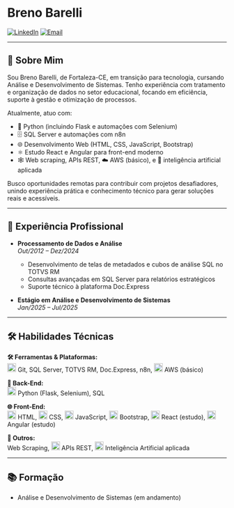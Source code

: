 # Breno Barelli

[![LinkedIn](https://img.shields.io/badge/LinkedIn-0077B5?style=for-the-badge&logo=linkedin&logoColor=white)](https://www.linkedin.com/in/seu-perfil) [![Email](https://img.shields.io/badge/Email-D14836?style=for-the-badge&logo=gmail&logoColor=white)](mailto:bbarelli.dev@gmail.com)

---
 
## 👋 Sobre Mim  
Sou Breno Barelli, de Fortaleza-CE, em transição para tecnologia, cursando Análise e Desenvolvimento de Sistemas. Tenho experiência com tratamento e organização de dados no setor educacional, focando em eficiência, suporte à gestão e otimização de processos.

Atualmente, atuo com:  
- 🐍 Python (incluindo Flask e automações com Selenium)  
- 🗄️ SQL Server e automações com n8n  
- 🌐 Desenvolvimento Web (HTML, CSS, JavaScript, Bootstrap)  
- ⚛️ Estudo React e Angular para front-end moderno  
- 🕸️ Web scraping, APIs REST, ☁️ AWS (básico), e 🤖 inteligência artificial aplicada  

Busco oportunidades remotas para contribuir com projetos desafiadores, unindo experiência prática e conhecimento técnico para gerar soluções reais e acessíveis.

---

## 💼 Experiência Profissional

- **Processamento de Dados e Análise**  
  _Out/2012 – Dez/2024_  
  - Desenvolvimento de telas de metadados e cubos de análise SQL no TOTVS RM  
  - Consultas avançadas em SQL Server para relatórios estratégicos  
  - Suporte técnico à plataforma Doc.Express  

- **Estágio em Análise e Desenvolvimento de Sistemas**  
  _Jan/2025 – Jul/2025_

---

## 🛠️ Habilidades Técnicas

**🛠️ Ferramentas & Plataformas:**  
<img src="https://cdn.jsdelivr.net/npm/devicon@2.14.0/icons/git/git-original.svg" width="20"/> Git, SQL Server, TOTVS RM, Doc.Express, n8n, <img src="https://cdn.jsdelivr.net/npm/devicon@2.14.0/icons/amazonwebservices/amazonwebservices-original.svg" width="20"/> AWS (básico)

**🐍 Back-End:**  
<img src="https://cdn.jsdelivr.net/npm/devicon@2.14.0/icons/python/python-original.svg" width="20"/> Python (Flask, Selenium), SQL

**🌐 Front-End:**  
<img src="https://cdn.jsdelivr.net/npm/devicon@2.14.0/icons/html5/html5-original.svg" width="20"/> HTML, <img src="https://cdn.jsdelivr.net/npm/devicon@2.14.0/icons/css3/css3-original.svg" width="20"/> CSS, <img src="https://cdn.jsdelivr.net/npm/devicon@2.14.0/icons/javascript/javascript-original.svg" width="20"/> JavaScript, <img src="https://cdn.jsdelivr.net/npm/devicon@2.14.0/icons/bootstrap/bootstrap-original.svg" width="20"/> Bootstrap, <img src="https://cdn.jsdelivr.net/npm/devicon@2.14.0/icons/react/react-original.svg" width="20"/> React (estudo), <img src="https://cdn.jsdelivr.net/npm/devicon@2.14.0/icons/angularjs/angularjs-original.svg" width="20"/> Angular (estudo)

**🤖 Outros:**  
Web Scraping, <img src="https://cdn.jsdelivr.net/npm/devicon@2.14.0/icons/express/express-original.svg" width="20"/> APIs REST, <img src="https://cdn.jsdelivr.net/npm/devicon@2.14.0/icons/tensorflow/tensorflow-original.svg" width="20"/> Inteligência Artificial aplicada

---

## 📚 Formação  

- Análise e Desenvolvimento de Sistemas (em andamento)
